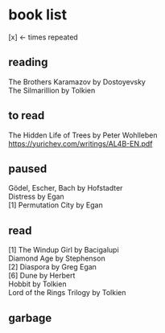 # book list
[x] <- times repeated

## reading
The Brothers Karamazov by Dostoyevsky  
The Silmarillion by Tolkien  

## to read
The Hidden Life of Trees by Peter Wohlleben  
https://yurichev.com/writings/AL4B-EN.pdf  

## paused
Gödel, Escher, Bach by Hofstadter  
Distress by Egan  
[1] Permutation City by Egan  

## read
[1] The Windup Girl by Bacigalupi  
Diamond Age by Stephenson  
[2] Diaspora by Greg Egan  
[6] Dune by Herbert  
Hobbit by Tolkien  
Lord of the Rings Trilogy by Tolkien  

## garbage
